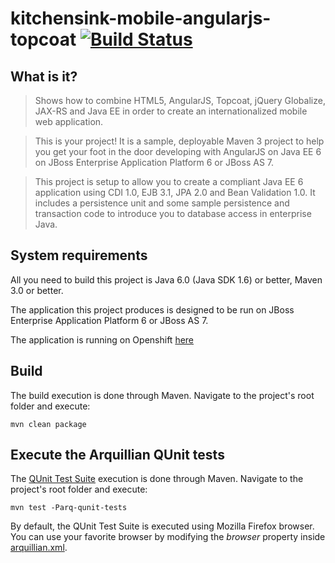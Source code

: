 # kitchensink-mobile-angularjs-topcoat [![Build Status](https://travis-ci.org/tolis-e/kitchensink-mobile-angularjs-topcoat.png?branch=master)](https://travis-ci.org/tolis-e/kitchensink-mobile-angularjs-topcoat)

## What is it?

> Shows how to combine HTML5, AngularJS, Topcoat, jQuery Globalize, JAX-RS and Java EE in order to create an internationalized mobile web application.

> This is your project! It is a sample, deployable Maven 3 project to help you get your foot in the door developing with AngularJS on Java EE 6 on JBoss Enterprise Application Platform 6 or JBoss AS 7. 

> This project is setup to allow you to create a compliant Java EE 6 application using CDI 1.0, EJB 3.1, JPA 2.0 and Bean Validation 1.0. It includes a persistence unit and some sample persistence and transaction code to introduce you to database access in enterprise Java. 

## System requirements

All you need to build this project is Java 6.0 (Java SDK 1.6) or better, Maven 3.0 or better.

The application this project produces is designed to be run on JBoss Enterprise Application Platform 6 or JBoss AS 7. 

The application is running on Openshift [here](https://kitchensinkangularjstopcoat-aemmanou.rhcloud.com/#/home)

## Build

The build execution is done through Maven. Navigate to the project's root folder and execute:

    mvn clean package

## Execute the Arquillian QUnit tests

The [QUnit Test Suite](https://github.com/tolis-e/kitchensink-mobile-angularjs-topcoat/blob/master/src/test/resources/qunit-assets/qunit-tests.html) execution is done through Maven. Navigate to the project's root folder and execute:

    mvn test -Parq-qunit-tests

By default, the QUnit Test Suite is executed using Mozilla Firefox browser. You can use your favorite browser by modifying the _browser_ property inside [arquillian.xml](https://github.com/tolis-e/kitchensink-mobile-angularjs-topcoat/blob/master/src/test/resources/arquillian.xml).
